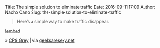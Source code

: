 Title: The simple solution to eliminate traffic
Date: 2016-09-11 17:09
Author: Nacho Cano
Slug: the-simple-solution-to-eliminate-traffic

> Here’s a simple way to make traffic disappear.

[!embed](https://www.youtube.com/watch?v=iHzzSao6ypE)

» [CPG Grey][] | via [geeksaresexy.net][]

  [CPG Grey]: https://www.youtube.com/channel/UC2C_jShtL725hvbm1arSV9w
    "CPG Grey"
  [geeksaresexy.net]: https://www.geeksaresexy.net/2016/09/03/simple-solution-eliminate-traffic/
    "The simple solution to eliminate traffic"
